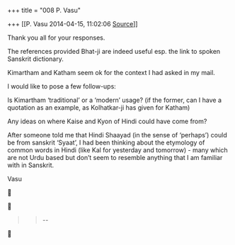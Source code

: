 +++
title = "008 P. Vasu"

+++
[[P. Vasu	2014-04-15, 11:02:06 [Source](https://groups.google.com/g/samskrita/c/PEpQd5tsFoo)]]



Thank you all for your responses.

 The references provided Bhat-ji are indeed useful esp. the link to spoken Sanskrit dictionary.

Kimartham and Katham seem ok for the context I had asked in my mail.

  

I would like to pose a few follow-ups:

Is Kimartham ‘traditional’ or a ‘modern’ usage? (if the former, can I have a quotation as an example, as Kolhatkar-ji has given for Katham)

Any ideas on where Kaise and Kyon of Hindi could have come from?

  

After someone told me that Hindi Shaayad (in the sense of ‘perhaps’) could be from sanskrit ‘Syaat’, I had been thinking about the etymology of common words in Hindi (like Kal for yesterday and tomorrow) - many which are not Urdu based but don’t seem to resemble anything that I am familiar with in Sanskrit.



Vasu

  
  





> 
> > 
> > --  
> > 
> > 



